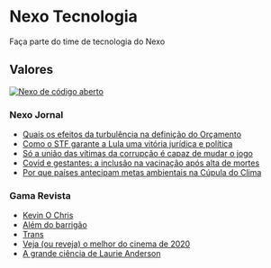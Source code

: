 # Nexo Tecnologia

Faça parte do time de tecnologia do Nexo


## Valores

[![Nexo de código aberto](https://i.ytimg.com/vi/rdpReYuxI5M/maxresdefault.jpg)](https://www.youtube.com/watch?v=rdpReYuxI5M&t=2s)

### Nexo Jornal

<!-- NEXO_LIST:START -->
- [Quais os efeitos da turbulência na definição do Orçamento](https://www.nexojornal.com.br/expresso/2021/04/23/Quais-os-efeitos-da-turbul%C3%AAncia-na-defini%C3%A7%C3%A3o-do-Or%C3%A7amento)
- [Como o STF garante a Lula uma vitória jurídica e política](https://www.nexojornal.com.br/expresso/2021/04/22/Como-o-STF-garante-a-Lula-uma-vit%C3%B3ria-jur%C3%ADdica-e-pol%C3%ADtica)
- [Só a união das vítimas da corrupção é capaz de mudar o jogo](https://www.nexojornal.com.br/colunistas/2021/S%C3%B3-a-uni%C3%A3o-das-v%C3%ADtimas-da-corrup%C3%A7%C3%A3o-%C3%A9-capaz-de-mudar-o-jogo)
- [Covid e gestantes: a inclusão na vacinação após alta de mortes](https://www.nexojornal.com.br/expresso/2021/04/22/Covid-e-gestantes-a-inclus%C3%A3o-na-vacina%C3%A7%C3%A3o-ap%C3%B3s-alta-de-mortes)
- [Por que países antecipam metas ambientais na Cúpula do Clima](https://www.nexojornal.com.br/expresso/2021/04/22/Por-que-pa%C3%ADses-antecipam-metas-ambientais-na-C%C3%BApula-do-Clima)
<!-- NEXO_LIST:END -->

### Gama Revista

<!-- GAMA_LIST:START -->
- [Kevin O Chris](https://gamarevista.uol.com.br/pessoas/questionario-proust/kevin-o-chris/)
- [Além do barrigão](https://gamarevista.uol.com.br/estilo-de-vida/saude/alem-do-barrigao/)
- [Trans](https://gamarevista.uol.com.br/cultura/trecho-de-livro/trans/)
- [Veja (ou reveja) o melhor do cinema de 2020](https://gamarevista.uol.com.br/achamos-que-vale/assistir/veja-ou-reveja-o-melhor-do-cinema-de-2020/)
- [A grande ciência de Laurie Anderson](https://gamarevista.uol.com.br/achamos-que-vale/ouvir/a-grande-ciencia-de-laurie-anderson/)
<!-- GAMA_LIST:END -->

